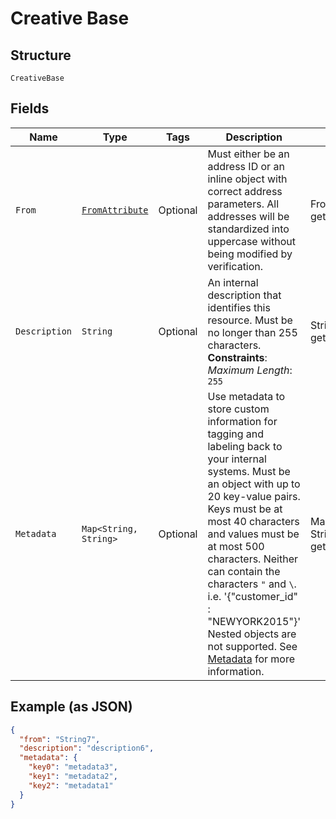 
# Creative Base

## Structure

`CreativeBase`

## Fields

| Name | Type | Tags | Description | Getter | Setter |
|  --- | --- | --- | --- | --- | --- |
| `From` | [`FromAttribute`](../../doc/models/containers/from-attribute.md) | Optional | Must either be an address ID or an inline object with correct address parameters. All addresses will be standardized into uppercase without being modified by verification. | FromAttribute getFrom() | setFrom(FromAttribute from) |
| `Description` | `String` | Optional | An internal description that identifies this resource. Must be no longer than 255 characters.<br>**Constraints**: *Maximum Length*: `255` | String getDescription() | setDescription(String description) |
| `Metadata` | `Map<String, String>` | Optional | Use metadata to store custom information for tagging and labeling back to your internal systems. Must be an object with up to 20 key-value pairs. Keys must be at most 40 characters and values must be at most 500 characters. Neither can contain the characters `"` and `\`. i.e. '{"customer_id" : "NEWYORK2015"}' Nested objects are not supported.  See [Metadata](#section/Metadata) for more information. | Map<String, String> getMetadata() | setMetadata(Map<String, String> metadata) |

## Example (as JSON)

```json
{
  "from": "String7",
  "description": "description6",
  "metadata": {
    "key0": "metadata3",
    "key1": "metadata2",
    "key2": "metadata1"
  }
}
```

